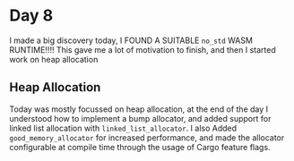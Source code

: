 # Day 8
I made a big discovery today, I FOUND A SUITABLE `no_std` WASM RUNTIME!!!!
This gave me a lot of motivation to finish, and then I started work on
heap allocation

## Heap Allocation
Today was mostly focussed on heap allocation, at the end of the day
I understood how to implement a bump allocator, and added support
for linked list allocation with `linked_list_allocator`. I also
Added `good_memory_allocator` for increased performance, and 
made the allocator configurable at compile time through the usage
of Cargo feature flags.
